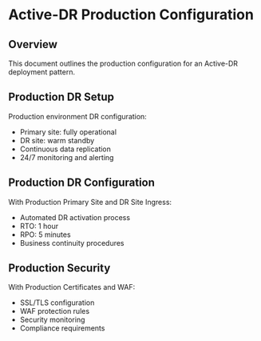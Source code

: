 # Active-DR Production Configuration

## Overview
This document outlines the production configuration for an Active-DR deployment pattern.

## Production DR Setup
Production environment DR configuration:
- Primary site: fully operational
- DR site: warm standby
- Continuous data replication
- 24/7 monitoring and alerting

## Production DR Configuration
With Production Primary Site and DR Site Ingress:
- Automated DR activation process
- RTO: 1 hour
- RPO: 5 minutes
- Business continuity procedures

## Production Security
With Production Certificates and WAF:
- SSL/TLS configuration
- WAF protection rules
- Security monitoring
- Compliance requirements
